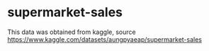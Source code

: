 # supermarket-sales
This data was obtained from kaggle, source https://www.kaggle.com/datasets/aungpyaeap/supermarket-sales
